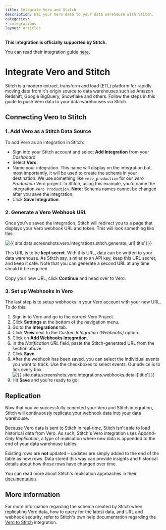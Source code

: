 ```yaml
---
title: Integrate Vero and Stitch 
description: ETL your Vero data to your data warehouse with Stitch.
categories:
- integrations
layout: articles
---
```


<div class="alert alert-success top-margin-medium bottom-margin-small">
  <p class="no-top-margin">
    <strong>This integration is officially supported by Stitch.</strong>
  </p>
  <p>
    You can read their integration guide <a href="{{site.data.links.integrations.stitch_help_doc}}">here</a>.
  </p>
</div>

# Integrate Vero and Stitch 

Stitch is a modern extract, transform and load (ETL) platform for rapidly moving data from it's origin source to data warehouses such as Amazon Redshift, Google BigQuery, Snowflake and others. Follow the steps in this guide to push Vero data to your data warehouses via Stitch.

## Connecting Vero to Stitch

### 1. Add Vero as a Stitch Data Source

To add Vero as an integration in Stitch:

- Sign into your Stitch account and select **Add Integration** from your _Dashboard_.
- Select **Vero**.
- Name your integration. This name will display on the integration but, most importantly, it will be used to create the schema in your destination. We use something like `vero_production` for our _Vero Production_ Vero project. In Stitch, using this example, you'd name the integration `Vero Production`. **Note:** Schema names cannot be changed after you save the integration.
- Click **Save Integration**.

### 2. Generate a Vero Webhook URL

Once you've saved the integration, Stitch will redirect you to a page that displays your Vero webhook URL and token. This will look something like this:

![{{ site.data.screenshots.vero.integrations.stitch.generate_url['title'] }}]({{site.data.screenshots.vero.integrations.stitch.generate_url['image']}}) 

This URL is to be **kept secret**. With this URL, data can be written to your data warehouse. As Stitch say, similar to an API key, keep this URL secret, and keep it safe. Note that you can generate a second URL at any time should it be required.

Copy your new URL, click **Continue** and head over to Vero.

### 3. Set up Webhooks in Vero

The last step is to setup webhooks in your Vero account with your new URL. To do this:

1. Sign in to Vero and go to the correct Vero Project.
2. Click **Settings** at the bottom of the navigation menu.
3. Go to the **Integrations** tab.
4. Click **View** next to the _Custom Integration (Webhooks)_ option.
5. Click on **Add Webhooks Integration**.
6. In the _Notification URL_ field, paste the Stitch-generated URL from the section above.
7. Click **Save**.
8. After the webhook has been saved, you can select the individual events you want to track. Use the checkboxes to select events. Our advice is to tick every box: ![{{ site.data.screenshots.vero.integrations.webhooks.detail['title'] }}]({{site.data.screenshots.vero.integrations.webhooks.detail['image']}}) 
9. Hit **Save** and you're ready to go!

## Replication

Now that you've successfully conected your Vero and Stitch integration, Stitch will continuously replicate your webhook data into your data warehouse.

Because Vero data is sent to Stitch in real-time, Stitch isn't able to load historical data from Vero. As such, Stitch's Vero integration uses _Append-Only Replication_, a type of replication where new data is appended to the end of your data warehouse tables. 

Existing rows are **not** updated – updates are simply added to the end of the table as new rows. Data stored this way can provide insights and historical details about how those rows have changed over time.

You can read more about Stitch's replication approaches in their [documentation]({{site.data.links.integrations.stitch_help_doc}}).

## More information

For more information regarding the schema created by Stitch when replicating Vero data, how to query for the latest data, and URL and webhook security, refer to Stitch's own help documentation regarding the [Vero to Stitch]({{site.data.links.integrations.stitch_help_doc}}) integration.

